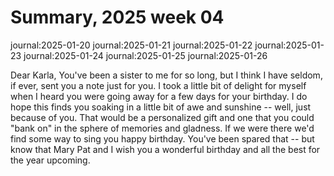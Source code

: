 # Summary, 2025 week 04

journal:2025-01-20
journal:2025-01-21
journal:2025-01-22
journal:2025-01-23
journal:2025-01-24
journal:2025-01-25
journal:2025-01-26

Dear Karla, You've been a sister to me for so long, but I think I have seldom, if ever, sent you a note just for you. I took a little bit of delight for myself when I heard you were going away for a few days for your birthday. I do hope this finds you soaking in a little bit of awe and sunshine -- well, just because of you. That would be a personalized gift and one that you could "bank on" in the sphere of memories and gladness. If we were there we'd find some way to sing you happy birthday. You've been spared that -- but know that Mary Pat and I wish you a wonderful birthday and all the best for the year upcoming.


